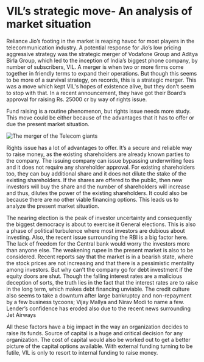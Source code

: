 # VIL’s strategic move- An analysis of market situation

Reliance Jio’s footing in the market is reaping havoc for most players in the telecommunication industry. A potential response for Jio’s low pricing aggressive strategy was the strategic merger of Vodafone Group and Aditya Birla Group, which led to the inception of India’s biggest phone company, by number of subscribers, VIL. A merger is when two or more firms come together in friendly terms to expand their operations. But though this seems to be more of a survival strategy, on records, this is a strategic merger. This was a move which kept VIL's hopes of existence alive, but they don’t seem to stop with that. In a recent announcement, they have got their Board’s approval for raising Rs. 25000 cr by way of rights issue.

Fund raising is a routine phenomenon, but rights issue needs more study. This move could be either because of the advantages that it has to offer or due the present market situation.

![The merger of the Telecom giants](https://images.unsplash.com/photo-1510919875728-30673d2cf01d?ixlib=rb-1.2.1&q=80&fm=jpg&crop=entropy&cs=tinysrgb&w=2000&fit=max&ixid=eyJhcHBfaWQiOjExNzczfQ)

Rights issue has a lot of advantages to offer. It’s a secure and reliable way to raise money, as the existing shareholders are already known parties to the company. The issuing company can issue bypassing underwriting fees and it does not require any shareholder approval. For existing shareholders too, they can buy additional share and it does not dilute the stake of the existing shareholders. If the shares are offered to the public, then new investors will buy the share and the number of shareholders will increase and thus, dilutes the power of the existing shareholders. It could also be because there are no other viable financing options. This leads us to analyze the present market situation.

The nearing election is the peak of investor uncertainty and consequently the biggest democracy is about to exercise it General elections. This is also a phase of political turbulence where most investors are dubious about investing. Also, the recent issue surrounding the RBI is a big factor here. The lack of freedom for the Central bank would worry the investors more than anyone else. The weakening rupee in the present market is also to be considered. Recent reports say that the market is in a bearish state, where the stock prices are not increasing and that there is a pessimistic mentality among investors. But why can’t the company go for debt investment if the equity doors are shut. Though the falling interest rates are a malicious deception of sorts, the truth lies in the fact that the interest rates are to raise in the long term, which makes debt financing unviable. The credit culture also seems to take a downturn after large bankruptcy and non-repayment by a few business tycoons; Vijay Mallya and Nirav Modi to name a few. Lender’s confidence has eroded also due to the recent news surrounding Jet Airways

All these factors have a big impact in the way an organization decides to raise its funds. Source of capital is a huge and critical decision for any organization. The cost of capital would also be worked out to get a better picture of the capital options available. With external funding turning to be futile, VIL is only to resort to internal funding to raise money.
